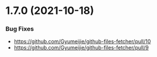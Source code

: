 <a name="1.7.0"></a>
# 1.7.0 (2021-10-18)

### Bug Fixes

* https://github.com/Gyumeijie/github-files-fetcher/pull/10
* https://github.com/Gyumeijie/github-files-fetcher/pull/9



